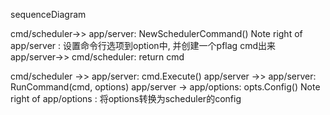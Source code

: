 sequenceDiagram

cmd/scheduler->> app/server: NewSchedulerCommand()
Note right of app/server : 设置命令行选项到option中, 并创建一个pflag cmd出来
app/server->> cmd/scheduler: return cmd

cmd/scheduler ->> app/server: cmd.Execute()
app/server ->> app/server: RunCommand(cmd, options)
    app/server -> app/options: opts.Config()
Note right of app/options : 将options转换为scheduler的config
